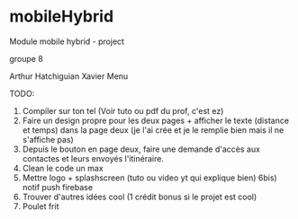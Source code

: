 # mobileHybrid

Module mobile hybrid - project

groupe 8

Arthur Hatchiguian
Xavier Menu



TODO:

1) Compiler sur ton tel (Voir tuto ou pdf du prof, c'est ez)
2) Faire un design propre pour les deux pages + afficher le texte (distance et temps) dans la page deux (je l'ai crée et je le remplie bien mais il ne s'affiche pas)
3) Depuis le bouton en page deux, faire une demande d'accès aux contactes et leurs envoyés l'itinéraire.
4) Clean le code un max
5) Mettre logo + splashscreen (tuto ou video yt qui explique bien)
6bis) notif push firebase
6) Trouver d'autres idées cool (1 crédit bonus si le projet est cool)
7) Poulet frit
